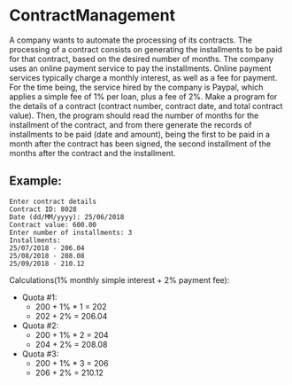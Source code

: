# ContractManagement

A company wants to automate the processing of its contracts. The processing of a contract consists on generating the installments to be paid for that contract, based on the desired number of months.
The company uses an online payment service to pay the installments. Online payment services typically charge a monthly interest, as well as a fee for payment. For the time being, the service hired by the company is Paypal, which applies a simple fee of 1% per loan, plus a fee of 2%.
Make a program for the details of a contract (contract number, contract date, and total contract value). Then, the program should read the number of months for the installment of the contract, and from there generate the records of installments to be paid (date and amount), being the first to be paid in a month after the contract has been signed, the second installment of the months after the contract and the installment.

## Example:

```
Enter contract details 
Contract ID: 8028 
Date (dd/MM/yyyy): 25/06/2018 
Contract value: 600.00 
Enter number of installments: 3 
Installments: 
25/07/2018 - 206.04 
25/08/2018 - 208.08 
25/09/2018 - 210.12
```

Calculations(1% monthly simple interest + 2% payment fee): 

* Quota #1: 
  * 200 + 1% * 1 = 202 
  * 202 + 2% = 206.04 
* Quota #2: 
  * 200 + 1% * 2 = 204 
  * 204 + 2% = 208.08
* Quota #3: 
  * 200 + 1% * 3 = 206 
  * 206 + 2% = 210.12
